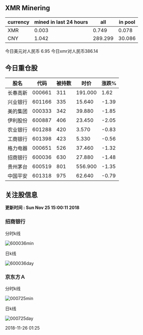 ## XMR Minering

|currency|mined in last 24 hours|all|in pool|
|---|---|---|---|
|XMR|0.003|0.749|0.078|
|CNY|1.042|289.299|30.086|

今日美元对人民币 6.95	今日xmr对人民币386.14


## 今日重仓股 

|股名|代码|被持数|时价|涨跌%|
|---|---|---|---|---|
|长春高新|000661|311|191.000|1.62|
|兴业银行|601166|335|15.640|-1.39|
|美的集团|000333|342|39.880|-1.85|
|伊利股份|600887|406|23.450|-2.05|
|农业银行|601288|420|3.570|-0.83|
|工商银行|601398|423|5.330|-0.56|
|格力电器|000651|526|37.460|-1.32|
|招商银行|600036|630|27.880|-1.48|
|贵州茅台|600519|801|556.900|-1.35|
|中国平安|601318|975|62.640|-0.79|

## 关注股信息
**更新时间 : Sun Nov 25 15:00:11 2018**
### 招商银行 
分时k线

![600036min](http://image.sinajs.cn/newchart/min/n/sh600036.gif)

日k线

![600036day](http://image.sinajs.cn/newchart/daily/n/sh600036.gif)

### 京东方Ａ 
分时k线

![000725min](http://image.sinajs.cn/newchart/min/n/sz000725.gif)

日k线

![000725day](http://image.sinajs.cn/newchart/daily/n/sz000725.gif)

2018-11-26 01:25